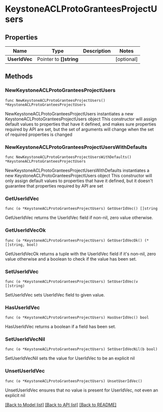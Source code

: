 # KeystoneACLProtoGranteesProjectUsers

## Properties

Name | Type | Description | Notes
------------ | ------------- | ------------- | -------------
**UserIdVec** | Pointer to **[]string** |  | [optional] 

## Methods

### NewKeystoneACLProtoGranteesProjectUsers

`func NewKeystoneACLProtoGranteesProjectUsers() *KeystoneACLProtoGranteesProjectUsers`

NewKeystoneACLProtoGranteesProjectUsers instantiates a new KeystoneACLProtoGranteesProjectUsers object
This constructor will assign default values to properties that have it defined,
and makes sure properties required by API are set, but the set of arguments
will change when the set of required properties is changed

### NewKeystoneACLProtoGranteesProjectUsersWithDefaults

`func NewKeystoneACLProtoGranteesProjectUsersWithDefaults() *KeystoneACLProtoGranteesProjectUsers`

NewKeystoneACLProtoGranteesProjectUsersWithDefaults instantiates a new KeystoneACLProtoGranteesProjectUsers object
This constructor will only assign default values to properties that have it defined,
but it doesn't guarantee that properties required by API are set

### GetUserIdVec

`func (o *KeystoneACLProtoGranteesProjectUsers) GetUserIdVec() []string`

GetUserIdVec returns the UserIdVec field if non-nil, zero value otherwise.

### GetUserIdVecOk

`func (o *KeystoneACLProtoGranteesProjectUsers) GetUserIdVecOk() (*[]string, bool)`

GetUserIdVecOk returns a tuple with the UserIdVec field if it's non-nil, zero value otherwise
and a boolean to check if the value has been set.

### SetUserIdVec

`func (o *KeystoneACLProtoGranteesProjectUsers) SetUserIdVec(v []string)`

SetUserIdVec sets UserIdVec field to given value.

### HasUserIdVec

`func (o *KeystoneACLProtoGranteesProjectUsers) HasUserIdVec() bool`

HasUserIdVec returns a boolean if a field has been set.

### SetUserIdVecNil

`func (o *KeystoneACLProtoGranteesProjectUsers) SetUserIdVecNil(b bool)`

 SetUserIdVecNil sets the value for UserIdVec to be an explicit nil

### UnsetUserIdVec
`func (o *KeystoneACLProtoGranteesProjectUsers) UnsetUserIdVec()`

UnsetUserIdVec ensures that no value is present for UserIdVec, not even an explicit nil

[[Back to Model list]](../README.md#documentation-for-models) [[Back to API list]](../README.md#documentation-for-api-endpoints) [[Back to README]](../README.md)


